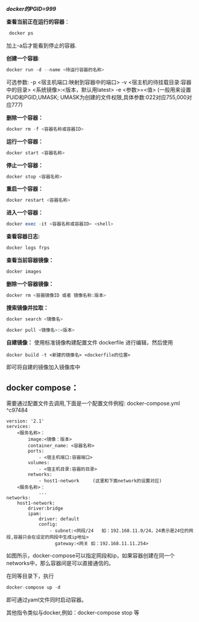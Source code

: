 
***docker的PGID=999***

**查看当前正在运行的容器**：
```php
 docker ps 
```
加上-a后才能看到停止的容器.

**创建一个容器**:
```php
docker run -d --name <待运行容器的名称> 
```
可选参数:
-p <宿主机端口:映射到容器中的端口> 
-v <宿主机的待挂载目录:容器中的目录> <系统镜像>:<版本，默认用latest>
-e <参数>=<值>   (一般用来设置PUID和PGID,UMASK; UMASK为创建的文件权限,具体参数:022对应755,000对应777)

**删除一个容器：**
```php
docker rm -f <容器名称或容器ID>
```

**运行一个容器：**
```php
docker start <容器名称>
```

**停止一个容器：**
```php
docker stop <容器名称>
```

**重启一个容器：** 
```php
docker restart <容器名称>
```
**进入一个容器：** 
```php
docker exec -it <容器名称或容器ID> <shell>
```
**查看容器日志:**
```php
docker logs frps
```

**查看当前容器镜像：**  
```php
docker images
```
**删除一个容器镜像：**
```php
docker rm <容器镜像ID 或者 镜像名称:版本>
```

**搜索镜像并拉取：**
```php
docker search <镜像名>
```
```php
docker pull <镜像名>:<版本>
```

**自建镜像：**
使用标准镜像构建配置文件 dockerfile 进行编辑，然后使用 
```
docker build -t <新建的镜像名> <dockerfile的位置>
```  
即可将自建的镜像加入镜像库中

## docker compose：

需要通过配置文件去调用,下面是一个配置文件例程:
docker-compose.yml ^c97484
```
version: '2.1'
services:
    <服务名称>：
        image:<镜像：版本>
        container_name: <容器名称>
        ports:
            - <宿主机端口:容器端口>
        volumes:
            - <宿主机目录:容器的目录>
        networks:
            - host1-network     (这里和下面network的设置对应)
    <服务名称>：
            ...
networks:
    host1-network:
        driver:bridge
        ipam:
            driver: default
            config:
                - subnet:<网段/24   如：192.168.11.0/24，24表示是24位的网段,容器只会在设定的网段中生成ip地址>
                  gateway:<网关 如：192.168.11.11.254>
```

如图所示，docker-compose可以指定网段和ip，如果容器创建在同一个networks中，那么容器间是可以直接通信的。

在同等目录下，执行
```php
docker-compose up -d 
```
即可通过yaml文件同时启动容器。

其他指令类似与docker,例如：docker-compose stop 等

